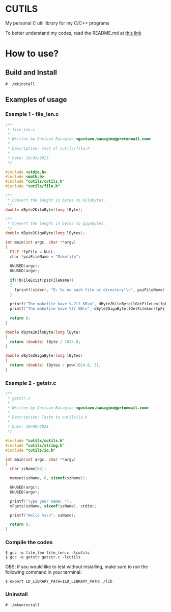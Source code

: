 # CUTILS

My personal C util library for my C/C++ programs

To better understand my codes, read the README.md at [this link](https://github.com/Bacagine/Bacagine)


# How to use?

## Build and Install
```
# ./mkinstall
```

## Examples of usage

### Example 1 - file_len.c
```c
/**
 * file_len.c
 *
 * Written by Gustavo Bacagine <gustavo.bacagine@protonmail.com>
 *
 * Description: Test of cutils/file.h
 *
 * Date: 20/09/2023
 */

#include <stdio.h>
#include <math.h>
#include "cutils/cutils.h"
#include "cutils/file.h"

/**
 * Convert the lenght in bytes to kilobytes.
 */
double dByte2KiloByte(long lByte);

/**
 * Convert the lenght in bytes to gigabytes.
 */
double dByte2GigaByte(long lBytes);

int main(int argc, char **argv)
{
  FILE *fpFile = NULL;
  char *pszFileName = "Makefile";
  
  UNUSED(argc);
  UNUSED(argv);
  
  if(!bFileExist(pszFileName))
  {
    fprintf(stderr, "E: %s no such file or directory!\n", pszFileName);
  }
  
  printf("The makefile have %.2lf KB\n", dByte2KiloByte(lGetFileLen(fpFile, pszFileName)));
  printf("The makefile have %lf GB\n", dByte2GigaByte(lGetFileLen(fpFile, pszFileName)));
  
  return 0;
}

double dByte2KiloByte(long lByte)
{
  return (double) lByte / 1024.0;
}

double dByte2GigaByte(long lBytes)
{
  return (double) lBytes / pow(1024.0, 3);
}


```

### Example 2 - getstr.c
```c
/**
 * getstr.c
 *
 * Written by Gustavo Bacagine <gustavo.bacagine@prtonmail.com>
 *
 * Description: Teste to cutils/io.h
 *
 * Date: 20/09/2023
 */

#include "cutils/cutils.h"
#include "cutils/string.h"
#include "cutils/io.h"

int main(int argc, char **argv)
{
  char szName[64];

  memset(szName, 0, sizeof(szName));

  UNUSED(argc);
  UNUSED(argv);

  printf("Type your name: ");
  vFgets(szName, sizeof(szName), stdin);

  printf("Hello %s\n", szName);

  return 0;
}

```

### Compile the codes

```
$ gcc -o file_len file_len.c -lcutils
$ gcc -o getstr getstr.c -lcutils
```

OBS: if you would like to test without installing, make sure to run the following command in your terminal:

```
$ export LD_LIBRARY_PATH=$LD_LIBRARY_PATH:./lib
```

### Uninstall

```
# ./mkuninstall
```
